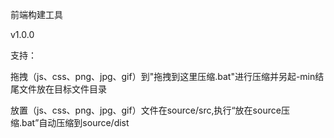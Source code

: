 前端构建工具

v1.0.0

支持：

拖拽（js、css、png、jpg、gif）到"拖拽到这里压缩.bat"进行压缩并另起-min结尾文件放在目标文件目录

放置（js、css、png、jpg、gif）文件在source/src,执行“放在source压缩.bat”自动压缩到source/dist
